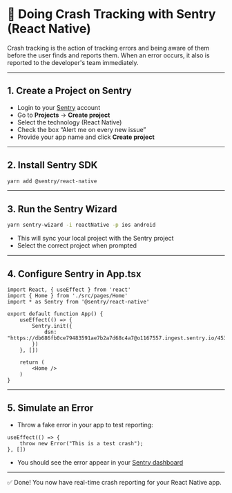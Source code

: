 
# 🐛 Doing Crash Tracking with Sentry (React Native)

Crash tracking is the action of tracking errors and being aware of them before the user finds and reports them. When an error occurs, it also is reported to the developer's team immediately.

---

## 1. Create a Project on Sentry

- Login to your [Sentry](https://sentry.io) account
- Go to **Projects** → **Create project**
- Select the technology (React Native)
- Check the box “Alert me on every new issue”
- Provide your app name and click **Create project**

---

## 2. Install Sentry SDK

```bash
yarn add @sentry/react-native
```

---

## 3. Run the Sentry Wizard

```bash
yarn sentry-wizard -i reactNative -p ios android
```

- This will sync your local project with the Sentry project
- Select the correct project when prompted

---

## 4. Configure Sentry in App.tsx

```tsx
import React, { useEffect } from 'react'
import { Home } from './src/pages/Home'
import * as Sentry from '@sentry/react-native'

export default function App() {
    useEffect(() => {
        Sentry.init({
            dsn: "https://db686fb0ce79483591ae7b2a7d68c4a7@o1167557.ingest.sentry.io/4534533"
        })
    }, [])

    return (
        <Home />
    )
}
```

---

## 5. Simulate an Error

- Throw a fake error in your app to test reporting:

```tsx
useEffect(() => {
    throw new Error("This is a test crash");
}, [])
```

- You should see the error appear in your [Sentry dashboard](https://sentry.io)

---

✅ Done! You now have real-time crash reporting for your React Native app.
